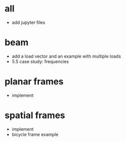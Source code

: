 
# all
- add jupyter files
 
# beam
- add a load vector and an example with multiple loads
- 5.5 case study: frequencies

# planar frames
- implement

# spatial frames
- implement
- bicycle frame example
